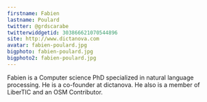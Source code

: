 ```yaml
---
firstname: Fabien 
lastname: Poulard
twitter: @grdscarabe
twitterwiddgetid: 303866621070544896
site: http://www.dictanova.com
avatar: fabien-poulard.jpg
bigphoto: fabien-poulard.jpg
bigphoto2: fabien-poulard.jpg
---
```


Fabien is a Computer science PhD specialized in natural language processing. He is a co-founder at dictanova. He also is a member of LiberTIC and an OSM Contributor.


